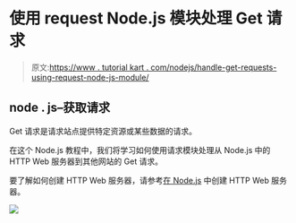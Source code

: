# 使用 request Node.js 模块处理 Get 请求

> 原文:[https://www . tutorial kart . com/nodejs/handle-get-requests-using-request-node-js-module/](https://www.tutorialkart.com/nodejs/handle-get-requests-using-request-node-js-module/)

## node . js–获取请求

Get 请求是请求站点提供特定资源或某些数据的请求。

在这个 Node.js 教程中，我们将学习如何使用请求模块处理从 Node.js 中的 HTTP Web 服务器到其他网站的 Get 请求。

要了解如何创建 HTTP Web 服务器，请参考[在 Node.js](https://www.tutorialkart.com/nodejs/create-http-web-server-in-node-js/) 中创建 HTTP Web 服务器。

[![](../Images/925da31b32d6bc3827932f6c8afb11bb.png)](https://www.tutorialkart.com/)